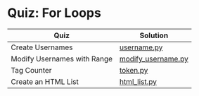 # Quiz: For Loops

| Quiz | Solution |
| --- | --- |
| Create Usernames | [username.py](https://github.com/andreyyohanes/Udacity-Introduction-to-Python-Programming/blob/main/03%20Control%20Flow/05%20Quiz%20For%20Loops/username.py) |
| Modify Usernames with Range | [modify_username.py](https://github.com/andreyyohanes/Udacity-Introduction-to-Python-Programming/blob/main/03%20Control%20Flow/05%20Quiz%20For%20Loops/modify_username.py) |
| Tag Counter | [token.py](https://github.com/andreyyohanes/Udacity-Introduction-to-Python-Programming/blob/main/03%20Control%20Flow/05%20Quiz%20For%20Loops/token.py) |
| Create an HTML List | [html_list.py](https://github.com/andreyyohanes/Udacity-Introduction-to-Python-Programming/blob/main/03%20Control%20Flow/05%20Quiz%20For%20Loops/html_list.py) |

